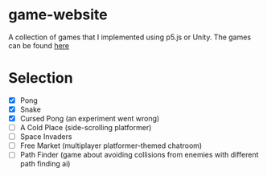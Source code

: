 # game-website

A collection of games that I implemented using p5.js or Unity. The games can be found <a href="https://joeyshi12.github.io/game-website/">here</a>

# Selection
- [x] Pong
- [x] Snake
- [x] Cursed Pong (an experiment went wrong)
- [ ] A Cold Place (side-scrolling platformer)
- [ ] Space Invaders
- [ ] Free Market (multiplayer platformer-themed chatroom)
- [ ] Path Finder (game about avoiding collisions from enemies with different path finding ai)
